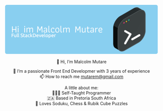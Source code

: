 ![Header](./github-header-image.png)

<div align="center">
 👋 Hi, I’m Malcolm Mutare <br/> 
 
 👀 I’m a passionate Front End Developmer with 3 years of experience<br/>
 📫 How to reach me mutarem@gmail.com<br/>

A little about me:<br/>
👨🏾‍💻 Self-Taught Programmer<br/>
🇿🇦 Based in Pretoria South Africa<br/>
🧩 Loves Soduku, Chess & Rubik Cube Puzzles<br/>
</div>

